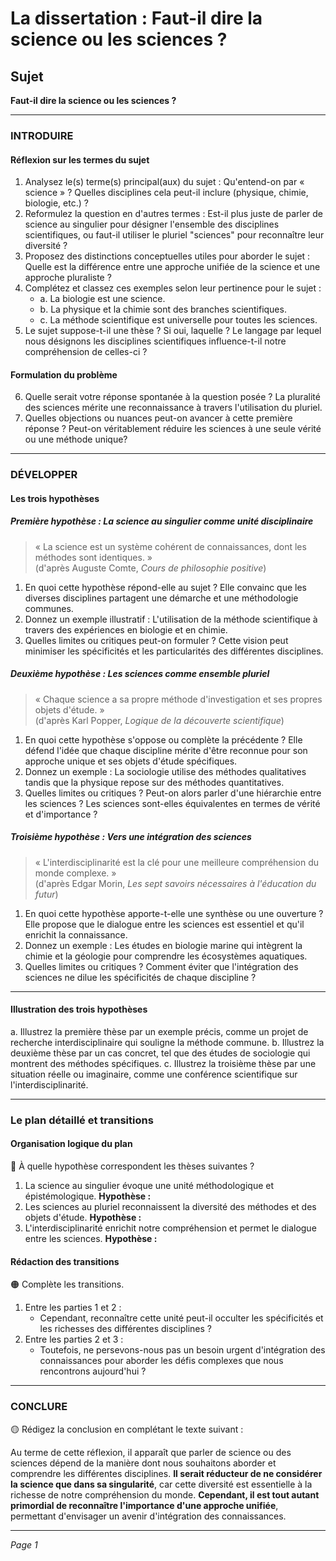 # La dissertation : Faut-il dire la science ou les sciences ?

## Sujet
**Faut-il dire la science ou les sciences ?**

---

### INTRODUIRE

#### Réflexion sur les termes du sujet

1. Analysez le(s) terme(s) principal(aux) du sujet : Qu'entend-on par « science » ? Quelles disciplines cela peut-il inclure (physique, chimie, biologie, etc.) ?
2. Reformulez la question en d'autres termes : Est-il plus juste de parler de science au singulier pour désigner l'ensemble des disciplines scientifiques, ou faut-il utiliser le pluriel "sciences" pour reconnaître leur diversité ?
3. Proposez des distinctions conceptuelles utiles pour aborder le sujet : Quelle est la différence entre une approche unifiée de la science et une approche pluraliste ?
4. Complétez et classez ces exemples selon leur pertinence pour le sujet :
   - a. La biologie est une science.
   - b. La physique et la chimie sont des branches scientifiques.
   - c. La méthode scientifique est universelle pour toutes les sciences.
5. Le sujet suppose-t-il une thèse ? Si oui, laquelle ? Le langage par lequel nous désignons les disciplines scientifiques influence-t-il notre compréhension de celles-ci ?

#### Formulation du problème

6. Quelle serait votre réponse spontanée à la question posée ? La pluralité des sciences mérite une reconnaissance à travers l'utilisation du pluriel.
7. Quelles objections ou nuances peut-on avancer à cette première réponse ? Peut-on véritablement réduire les sciences à une seule vérité ou une méthode unique?

---

### DÉVELOPPER

#### Les trois hypothèses

##### Première hypothèse : La science au singulier comme unité disciplinaire

> « La science est un système cohérent de connaissances, dont les méthodes sont identiques. »  
> (d'après Auguste Comte, *Cours de philosophie positive*)

1. En quoi cette hypothèse répond-elle au sujet ? Elle convainc que les diverses disciplines partagent une démarche et une méthodologie communes.
2. Donnez un exemple illustratif : L'utilisation de la méthode scientifique à travers des expériences en biologie et en chimie.
3. Quelles limites ou critiques peut-on formuler ? Cette vision peut minimiser les spécificités et les particularités des différentes disciplines.

##### Deuxième hypothèse : Les sciences comme ensemble pluriel

> « Chaque science a sa propre méthode d'investigation et ses propres objets d'étude. »  
> (d'après Karl Popper, *Logique de la découverte scientifique*)

1. En quoi cette hypothèse s'oppose ou complète la précédente ? Elle défend l'idée que chaque discipline mérite d'être reconnue pour son approche unique et ses objets d'étude spécifiques.
2. Donnez un exemple : La sociologie utilise des méthodes qualitatives tandis que la physique repose sur des méthodes quantitatives.
3. Quelles limites ou critiques ? Peut-on alors parler d'une hiérarchie entre les sciences ? Les sciences sont-elles équivalentes en termes de vérité et d'importance ?

##### Troisième hypothèse : Vers une intégration des sciences

> « L'interdisciplinarité est la clé pour une meilleure compréhension du monde complexe. »  
> (d'après Edgar Morin, *Les sept savoirs nécessaires à l'éducation du futur*)

1. En quoi cette hypothèse apporte-t-elle une synthèse ou une ouverture ? Elle propose que le dialogue entre les sciences est essentiel et qu'il enrichit la connaissance.
2. Donnez un exemple : Les études en biologie marine qui intègrent la chimie et la géologie pour comprendre les écosystèmes aquatiques.
3. Quelles limites ou critiques ? Comment éviter que l'intégration des sciences ne dilue les spécificités de chaque discipline ?

---

#### Illustration des trois hypothèses

a. Illustrez la première thèse par un exemple précis, comme un projet de recherche interdisciplinaire qui souligne la méthode commune.
b. Illustrez la deuxième thèse par un cas concret, tel que des études de sociologie qui montrent des méthodes spécifiques.
c. Illustrez la troisième thèse par une situation réelle ou imaginaire, comme une conférence scientifique sur l'interdisciplinarité.

---

### Le plan détaillé et transitions

#### Organisation logique du plan

🔴 À quelle hypothèse correspondent les thèses suivantes ?

1. La science au singulier évoque une unité méthodologique et épistémologique. **Hypothèse :**
2. Les sciences au pluriel reconnaissent la diversité des méthodes et des objets d'étude. **Hypothèse :**
3. L'interdisciplinarité enrichit notre compréhension et permet le dialogue entre les sciences. **Hypothèse :**

#### Rédaction des transitions

🟠 Complète les transitions.

1. Entre les parties 1 et 2 :  
   - Cependant, reconnaître cette unité peut-il occulter les spécificités et les richesses des différentes disciplines ?
2. Entre les parties 2 et 3 :  
   - Toutefois, ne persevons-nous pas un besoin urgent d'intégration des connaissances pour aborder les défis complexes que nous rencontrons aujourd'hui ?

---

### CONCLURE

🟡 Rédigez la conclusion en complétant le texte suivant :

Au terme de cette réflexion, il apparaît que parler de science ou des sciences dépend de la manière dont nous souhaitons aborder et comprendre les différentes disciplines. **Il serait réducteur de ne considérer la science que dans sa singularité**, car cette diversité est essentielle à la richesse de notre compréhension du monde. **Cependant, il est tout autant primordial de reconnaître l'importance d'une approche unifiée**, permettant d'envisager un avenir d'intégration des connaissances. 

--- 

*Page 1*